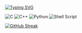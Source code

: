 [![Typing SVG](https://readme-typing-svg.herokuapp.com?font=Fira+Code&duration=4998&pause=1000&color=219076&background=00679A00&center=true&vCenter=true&multiline=true&random=false&width=450&height=100&lines=Aleksei;Computer+science+student;MIPT+2nd+grade)](https://git.io/typing-svg)

![C](https://img.shields.io/badge/c-%2300599C.svg?style=for-the-badge&logo=c&logoColor=white) ![C++](https://img.shields.io/badge/c++-%2300599C.svg?style=for-the-badge&logo=c%2B%2B&logoColor=white) ![Python](https://img.shields.io/badge/python-3670A0?style=for-the-badge&logo=python&logoColor=ffdd54) ![Shell Script](https://img.shields.io/badge/shell_script-%23121011.svg?style=for-the-badge&logo=gnu-bash&logoColor=white) 

[![GitHub Streak](https://github-readme-streak-stats.herokuapp.com/?user=DenverCoder1)](https://git.io/streak-stats)
